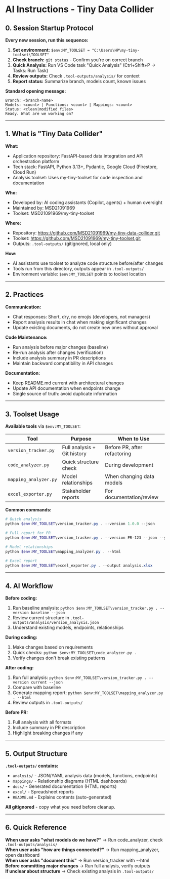 # AI Instructions - Tiny Data Collider

## 0. Session Startup Protocol

**Every new session, run this sequence:**

1. **Set environment:** `$env:MY_TOOLSET = "C:\Users\HP\my-tiny-toolset\TOOLSET"`
2. **Check branch:** `git status` - Confirm you're on correct branch
3. **Quick Analysis:** Run VS Code task "Quick Analysis" (Ctrl+Shift+P → Tasks: Run Task)
4. **Review outputs:** Check `.tool-outputs/analysis/` for context
5. **Report status:** Summarize branch, models count, known issues

**Standard opening message:**
```
Branch: <branch-name>
Models: <count> | Functions: <count> | Mappings: <count>
Status: <clean|modified files>
Ready. What are we working on?
```

---

## 1. What is "Tiny Data Collider"

**What:**
- Application repository: FastAPI-based data integration and API orchestration platform
- Tech stack: FastAPI, Python 3.13+, Pydantic, Google Cloud (Firestore, Cloud Run)
- Analysis toolset: Uses my-tiny-toolset for code inspection and documentation

**Who:**
- Developed by: AI coding assistants (Copilot, agents) + human oversight
- Maintained by: MSD21091969
- Toolset: MSD21091969/my-tiny-toolset

**Where:**
- Repository: https://github.com/MSD21091969/my-tiny-data-collider.git
- Toolset: https://github.com/MSD21091969/my-tiny-toolset.git
- Outputs: `.tool-outputs/` (gitignored, local only)

**How:**
- AI assistants use toolset to analyze code structure before/after changes
- Tools run from this directory, outputs appear in `.tool-outputs/`
- Environment variable: `$env:MY_TOOLSET` points to toolset location

---

## 2. Practices

**Communication:**
- Chat responses: Short, dry, no emojis (developers, not managers)
- Report analysis results in chat when making significant changes
- Update existing documents, do not create new ones without approval

**Code Maintenance:**
- Run analysis before major changes (baseline)
- Re-run analysis after changes (verification)
- Include analysis summary in PR descriptions
- Maintain backward compatibility in API changes

**Documentation:**
- Keep README.md current with architectural changes
- Update API documentation when endpoints change
- Single source of truth: avoid duplicate information

---

## 3. Toolset Usage

**Available tools** via `$env:MY_TOOLSET`:

| Tool | Purpose | When to Use |
|------|---------|-------------|
| `version_tracker.py` | Full analysis + Git history | Before PR, after refactoring |
| `code_analyzer.py` | Quick structure check | During development |
| `mapping_analyzer.py` | Model relationships | When changing data models |
| `excel_exporter.py` | Stakeholder reports | For documentation/review |

**Common commands:**
```powershell
# Quick analysis
python $env:MY_TOOLSET\version_tracker.py . --version 1.0.0 --json

# Full report for PR
python $env:MY_TOOLSET\version_tracker.py . --version PR-123 --json --yaml --html

# Model relationships
python $env:MY_TOOLSET\mapping_analyzer.py . --html

# Excel report
python $env:MY_TOOLSET\excel_exporter.py . --output analysis.xlsx
```

---

## 4. AI Workflow

**Before coding:**
1. Run baseline analysis: `python $env:MY_TOOLSET\version_tracker.py . --version baseline --json`
2. Review current structure in `.tool-outputs/analysis/version_analysis.json`
3. Understand existing models, endpoints, relationships

**During coding:**
1. Make changes based on requirements
2. Quick checks: `python $env:MY_TOOLSET\code_analyzer.py .`
3. Verify changes don't break existing patterns

**After coding:**
1. Run full analysis: `python $env:MY_TOOLSET\version_tracker.py . --version current --json`
2. Compare with baseline
3. Generate mapping report: `python $env:MY_TOOLSET\mapping_analyzer.py . --html`
4. Review outputs in `.tool-outputs/`

**Before PR:**
1. Full analysis with all formats
2. Include summary in PR description
3. Highlight breaking changes if any

---

## 5. Output Structure

**`.tool-outputs/` contains:**
- `analysis/` - JSON/YAML analysis data (models, functions, endpoints)
- `mappings/` - Relationship diagrams (HTML dashboards)
- `docs/` - Generated documentation (HTML reports)
- `excel/` - Spreadsheet reports
- `README.md` - Explains contents (auto-generated)

**All gitignored** - copy what you need before cleanup.

---

## 6. Quick Reference

**When user asks "what models do we have?"** → Run code_analyzer, check `.tool-outputs/analysis/`  
**When user asks "how are things connected?"** → Run mapping_analyzer, open dashboard  
**When user asks "document this"** → Run version_tracker with --html  
**Before committing major changes** → Run full analysis, verify outputs  
**If unclear about structure** → Check existing analysis in `.tool-outputs/`

